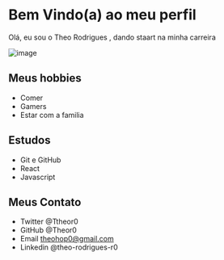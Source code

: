 # Bem Vindo(a) ao meu perfil  
Olá, eu sou o Theo Rodrigues , dando staart  na minha carreira 

![image](https://user-images.githubusercontent.com/92451051/173825177-e4f5d077-8ad9-4205-906a-ba518e73c4ee.png)

## Meus hobbies

- Comer 
- Gamers 
- Estar com a familia 

## Estudos

- Git e GitHub
- React 
- Javascript 

## Meus Contato 

- Twitter @Ttheor0   
- GitHub @Theor0
- Email theohop0@gmail.com
- Linkedin @theo-rodrigues-r0
